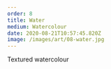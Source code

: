 ```yaml
---
order: 8
title: Water
medium: Watercolour
date: 2020-08-21T10:57:45.820Z
image: /images/art/08-water.jpg
---
```

Textured watercolour

